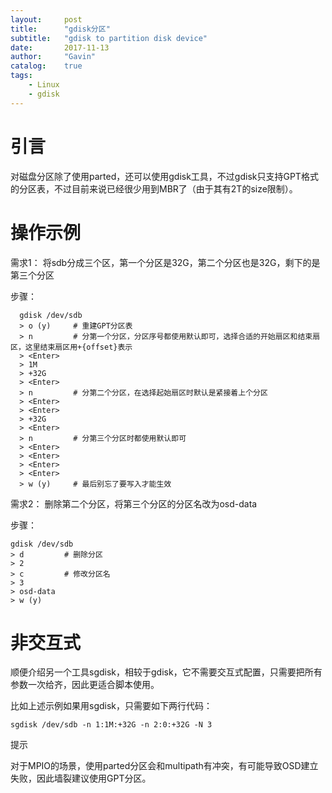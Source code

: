 ```yaml
---
layout:     post
title:      "gdisk分区"
subtitle:   "gdisk to partition disk device"
date:       2017-11-13
author:     "Gavin"
catalog:    true
tags:
    - Linux
    - gdisk
---
```


# 引言

对磁盘分区除了使用parted，还可以使用gdisk工具，不过gdisk只支持GPT格式的分区表，不过目前来说已经很少用到MBR了（由于其有2T的size限制）。

# 操作示例

需求1： 将sdb分成三个区，第一个分区是32G，第二个分区也是32G，剩下的是第三个分区

步骤：

```
  gdisk /dev/sdb
  > o (y)     # 重建GPT分区表
  > n         # 分第一个分区，分区序号都使用默认即可，选择合适的开始扇区和结束扇区，这里结束扇区用+{offset}表示
  > <Enter>
  > 1M
  > +32G
  > <Enter>
  > n         # 分第二个分区，在选择起始扇区时默认是紧接着上个分区
  > <Enter>
  > <Enter>
  > +32G
  > <Enter>
  > n         # 分第三个分区时都使用默认即可
  > <Enter>
  > <Enter>
  > <Enter>
  > <Enter>
  > w (y)     # 最后别忘了要写入才能生效
```

需求2： 删除第二个分区，将第三个分区的分区名改为osd-data

步骤：

```
gdisk /dev/sdb
> d         # 删除分区
> 2
> c         # 修改分区名
> 3
> osd-data
> w (y)
```

# 非交互式

顺便介绍另一个工具sgdisk，相较于gdisk，它不需要交互式配置，只需要把所有参数一次给齐，因此更适合脚本使用。

比如上述示例如果用sgdisk，只需要如下两行代码：

```sgdisk -Z /dev/sdb # 清空分区表 
sgdisk /dev/sdb -n 1:1M:+32G -n 2:0:+32G -N 3
```

提示

对于MPIO的场景，使用parted分区会和multipath有冲突，有可能导致OSD建立失败，因此墙裂建议使用GPT分区。

